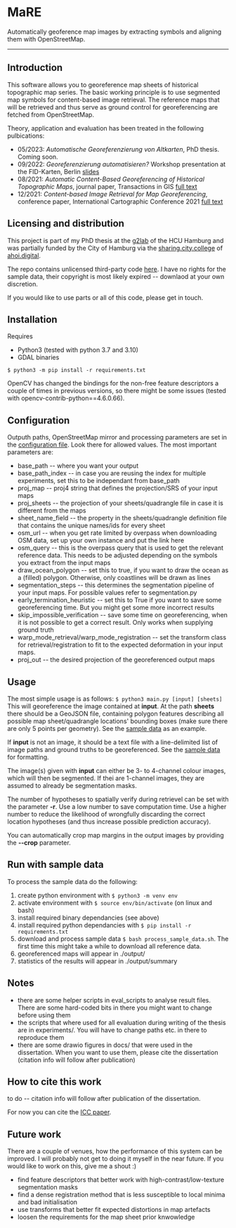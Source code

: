 # MaRE

Automatically geoference map images by extracting symbols and aligning them with OpenStreetMap.

---

## Introduction

This software allows you to georeference map sheets of historical topographic map series. The basic working principle is to use segmented map symbols for content-based image retrieval. The reference maps that will be retrieved and thus serve as ground control for georeferencing are fetched from OpenStreetMap.

Theory, application and evaluation has been treated in the following pulbications:
* 05/2023: *Automatische Georeferenzierung von Altkarten*, PhD thesis. Coming soon.
* 09/2022: *Georeferenzierung automatisieren?* Workshop presentation at the FID-Karten, Berlin [slides](https://kartdok.staatsbibliothek-berlin.de/receive/kartdok_mods_00000486)
* 08/2021: *Automatic Content-Based Georeferencing of Historical Topographic Maps*, journal paper, Transactions in GIS [full text](https://onlinelibrary.wiley.com/doi/10.1111/tgis.12794)
* 12/2021: *Content-based Image Retrieval for Map Georeferencing*, conference paper, International Cartographic Conference 2021 [full text](https://doi.org/10.5194/ica-proc-4-69-2021)

## Licensing and distribution

This project is part of my PhD thesis at the [g2lab](http://www.geomatik-hamburg.de/g2lab/) of the HCU Hamburg and was partially funded by the City of Hamburg via the [sharing.city.college](https://ahoi.digital/sharing-city-college/) of [ahoi.digital](https://ahoi.digital/).

The repo contains unlicensed third-party code [here](simple_cb.py). I have no rights for the sample data, their copyright is most likely expired -- downlaod at your own discretion.

If you would like to use parts or all of this code, please get in touch.
## Installation

Requires
* Python3 (tested with python 3.7 and 3.10)
* GDAL binaries

```$ python3 -m pip install -r requirements.txt ```

OpenCV has changed the bindings for the non-free feature descriptors a couple of times in previous versions, so there might be some issues (tested with opencv-contrib-python==4.6.0.66).

## Configuration
Outputh paths, OpenStreetMap mirror and processing parameters are set in the [configuration file](config.py). Look there for allowed values. The most important parameters are:

* base_path -- where you want your output
* base_path_index -- in case you are reusing the index for multiple experiments, set this to be independant from base_path
* proj_map -- proj4 string that defines the projection/SRS of your input maps
* proj_sheets -- the projection of your sheets/quadrangle file in case it is different from the maps
* sheet_name_field -- the property in the sheets/quadrangle definition file that contains the unique names/ids for every sheet
* osm_url -- when you get rate limited by overpass when downloading OSM data, set up your own instance and put the link here
* osm_query -- this is the overpass query that is used to get the relevant reference data. This needs to be adjusted depending on the symbols you extract from the input maps
* draw_ocean_polygon -- set this to true, if you want to draw the ocean as a (filled) polygon. Otherwise, only coastlines will be drawn as lines
* segmentation_steps -- this determines the segmentation pipeline of your input maps. For possible values refer to segmentation.py
* early_termination_heuristic -- set this to True if you want to save some georeferencing time. But you might get some more incorrect results
* skip_impossible_verification -- save some time on georeferencing, when it is not possible to get a correct result. Only works when supplying ground truth
* warp_mode_retrieval/warp_mode_registration -- set the transform class for retrieval/registration to fit to the expected deformation in your input maps.
* proj_out -- the desired projection of the georeferenced output maps

## Usage

The most simple usage is as follows:
`$ python3 main.py [input] [sheets]`
This will georeference the image contained at __input__. At the path __sheets__ there should be a GeoJSON file, containing polygon features describing all possible map sheet/quadrangle locations' bounding boxes (make sure there are only 5 points per geometry). See the [sample data](blattschnitt_kdr100_fixed_dhdn.geojson) as an example.

If __input__ is not an image, it should be a text file with a line-delimited list of image paths and ground truths to be georeferenced. See the [sample data](sampledata/list.txt) for formatting.

The image(s) given with __input__ can either be 3- to 4-channel colour images, which will then be segmented. If thei are 1-channel images, they are assumed to already be segmentation masks.

The number of hypotheses to spatially verify during retrievel can be set with the parameter __-r__. Use a low number to save computation time. Use a higher number to reduce the likelihood of wrongfully discarding the correct location hypotheses (and thus increase possible prediction accuracy).

You can automatically crop map margins in the output images by providing the __--crop__ parameter.

## Run with sample data
To process the sample data do the following:
1. create python environment with `$ python3 -m venv env`
2. activate environment with `$ source env/bin/activate` (on linux and bash)
3. install required binary dependancies (see above)
4. install required python dependancies with `$ pip install -r requirements.txt`
5. download and process sample data `$ bash process_sample_data.sh`. The first time this might take a while to download all reference data.
6. georeferenced maps will appear in ./output/
7. statistics of the results will appear in ./output/summary

## Notes

* there are some helper scripts in eval_scripts to analyse result files. There are some hard-coded bits in there you might want to change before using them
* the scripts that where used for all evaluation during writing of the thesis are in experiments/. You will have to change paths etc. in there to reproduce them
* there are some drawio figures in docs/ that were used in the dissertation. When you want to use them, please cite the dissertation (citation info will follow after publication)

## How to cite this work

to do -- citation info will follow after publication of the dissertation. 

For now you can cite the [ICC paper](https://doi.org/10.5194/ica-proc-4-69-2021).

## Future work
There are a couple of venues, how the performance of this system can be improved. I will probably not get to doing it myself in the near future. If you would like to work on this, give me a shout :)

* find feature descriptors that better work with high-contrast/low-texture segmentation masks
* find a dense registration method that is less susceptible to local minima and bad initialisation
* use transforms that better fit expected distortions in map artefacts
* loosen the requirements for the map sheet prior knwowledge